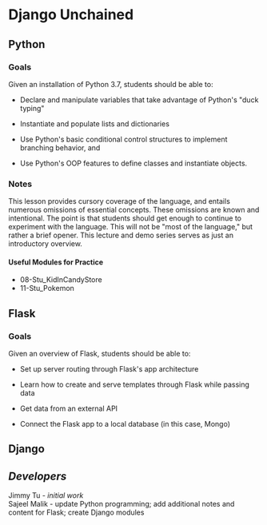 # Django Unchained

## Python

### Goals
Given an installation of Python 3.7, students should be able to:

- Declare and manipulate variables that take advantage of Python's "duck typing"

- Instantiate and populate lists and dictionaries

- Use Python's basic conditional control structures to implement branching behavior, and

- Use Python's OOP features to define classes and instantiate objects.

### Notes
This lesson provides cursory coverage of the language, and entails numerous omissions of essential concepts. These omissions are known and intentional. The point is that students should get enough to continue to experiment with the language. This will not be "most of the language," but rather a brief opener. This lecture and demo series serves as just an introductory overview.

#### Useful Modules for Practice 
 * 08-Stu_KidInCandyStore
 * 11-Stu_Pokemon

## Flask

### Goals
Given an overview of Flask, students should be able to:

- Set up server routing through Flask's app architecture

- Learn how to create and serve templates through Flask while passing data

- Get data from an external API

- Connect the Flask app to a local database (in this case, Mongo)


## Django




## *Developers*

Jimmy Tu - *initial work*   
Sajeel Malik - update Python programming; add additional notes and content for Flask; create Django modules 
